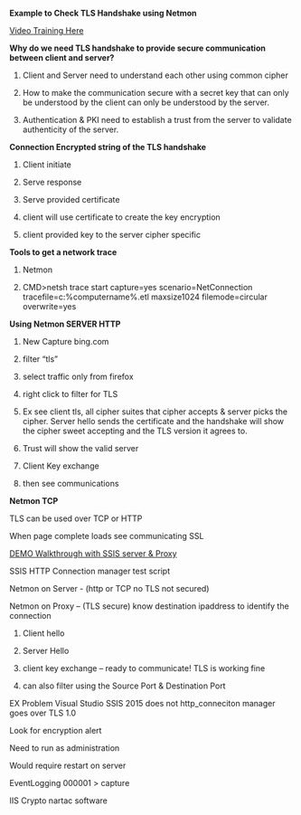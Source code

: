 **Example to Check TLS Handshake using Netmon**

[Video Training Here](https://msit.microsoftstream.com/video/6d38a4ff-0400-b9eb-f733-f1eb2b3ecac6)

**Why do we need TLS handshake to provide secure communication between client and server?**

1) Client and Server need to understand each other using common cipher 

2) How to make the communication secure with a secret key that can only be understood by the client can only be understood by the server. 

3) Authentication & PKI need to establish a trust from the server to validate authenticity of the server. 

 

**Connection Encrypted string of the TLS handshake** 

1) Client initiate  

2) Serve response 

3) Serve provided certificate 

4) client will use certificate to create the key encryption  

5) client provided key to the server cipher specific 

 

**Tools to get a network trace**  

1) Netmon  

2) CMD>netsh trace start capture=yes scenario=NetConnection tracefile=c:%computername%.etl maxsize1024 filemode=circular overwrite=yes 

**Using Netmon SERVER HTTP** 

1) New Capture bing.com 

2) filter “tls” 

3) select traffic only from firefox 

4) right click to filter for TLS 

5) Ex see client tls, all cipher suites that cipher accepts & server picks the cipher. Server hello sends the certificate and the handshake will show the cipher sweet accepting and the TLS version it agrees to.  

6) Trust will show the valid server 

7) Client Key exchange 

8) then see communications 

 

**Netmon TCP** 

TLS can be used over TCP or HTTP 

When page complete loads see communicating SSL 

 

[DEMO Walkthrough with SSIS server & Proxy](https://msit.microsoftstream.com/video/6d38a4ff-0400-b9eb-f733-f1eb2b3ecac6) 

SSIS HTTP Connection manager test script  

Netmon on Server - (http or TCP no TLS not secured) 

Netmon on Proxy – (TLS secure) know destination ipaddress  to identify the connection 

1) Client hello 

2) Server Hello 

3) client key exchange – ready to communicate! TLS is working fine 

4) can also filter using the Source Port & Destination Port 

EX Problem Visual Studio SSIS 2015 does not http_conneciton manager goes over TLS 1.0 

Look for encryption alert 

 

Need to run as administration 

Would require restart on server 

EventLogging 000001 > capture 

IIS Crypto nartac software 

 

 